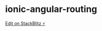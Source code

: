 # ionic-angular-routing

[Edit on StackBlitz ⚡️](https://stackblitz.com/edit/ionic-angular-routing-uyrrwm)